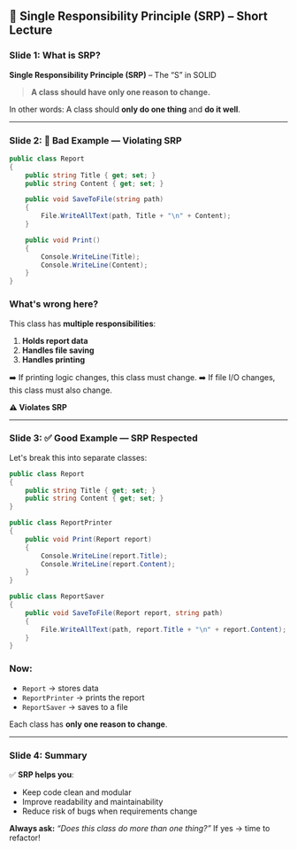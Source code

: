 ## 🎤 **Single Responsibility Principle (SRP) – Short Lecture**

### Slide 1: What is SRP?

**Single Responsibility Principle (SRP)**
– The “S” in SOLID

> **A class should have only one reason to change.**

In other words:
A class should **only do one thing** and **do it well**.

---

### Slide 2: 🔴 Bad Example — Violating SRP

```csharp
public class Report
{
    public string Title { get; set; }
    public string Content { get; set; }

    public void SaveToFile(string path)
    {
        File.WriteAllText(path, Title + "\n" + Content);
    }

    public void Print()
    {
        Console.WriteLine(Title);
        Console.WriteLine(Content);
    }
}
```

### What's wrong here?

This class has **multiple responsibilities**:

1. **Holds report data**
2. **Handles file saving**
3. **Handles printing**

➡️ If printing logic changes, this class must change.
➡️ If file I/O changes, this class must also change.

**⚠️ Violates SRP**

---

### Slide 3: ✅ Good Example — SRP Respected

Let's break this into separate classes:

```csharp
public class Report
{
    public string Title { get; set; }
    public string Content { get; set; }
}

public class ReportPrinter
{
    public void Print(Report report)
    {
        Console.WriteLine(report.Title);
        Console.WriteLine(report.Content);
    }
}

public class ReportSaver
{
    public void SaveToFile(Report report, string path)
    {
        File.WriteAllText(path, report.Title + "\n" + report.Content);
    }
}
```

### Now:

- `Report` → stores data
- `ReportPrinter` → prints the report
- `ReportSaver` → saves to a file

Each class has **only one reason to change**.

---

### Slide 4: Summary

✅ **SRP helps you**:

- Keep code clean and modular
- Improve readability and maintainability
- Reduce risk of bugs when requirements change

**Always ask:**
_“Does this class do more than one thing?”_
If yes → time to refactor!
